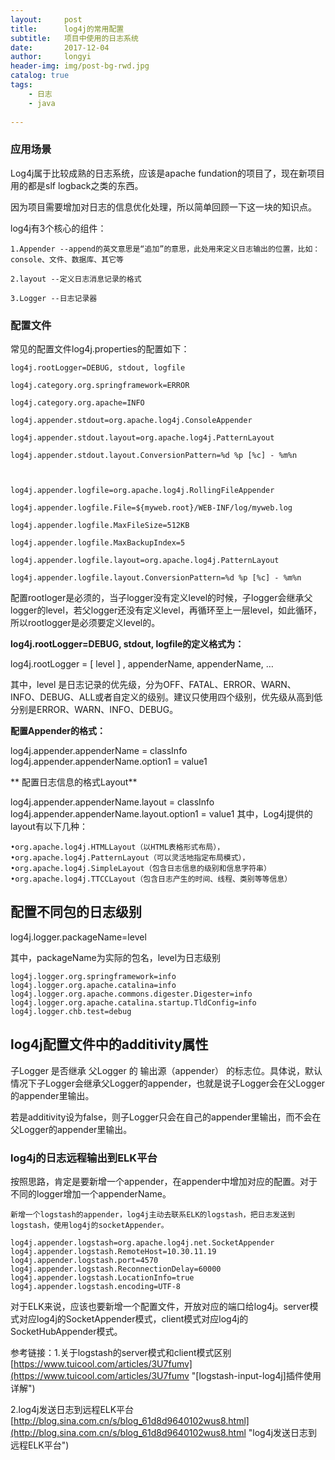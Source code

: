 ```yaml
---
layout:     post
title:      log4j的常用配置
subtitle:   项目中使用的日志系统
date:       2017-12-04
author:     longyi
header-img: img/post-bg-rwd.jpg
catalog: true
tags:
    - 日志
    - java
    
---
```


### 应用场景

Log4j属于比较成熟的日志系统，应该是apache fundation的项目了，现在新项目用的都是slf logback之类的东西。

因为项目需要增加对日志的信息优化处理，所以简单回顾一下这一块的知识点。

log4j有3个核心的组件：

	1.Appender --append的英文意思是“追加”的意思，此处用来定义日志输出的位置，比如：console、文件、数据库、其它等

	2.layout --定义日志消息记录的格式

	3.Logger --日志记录器

### 配置文件

常见的配置文件log4j.properties的配置如下：

	log4j.rootLogger=DEBUG, stdout, logfile

    log4j.category.org.springframework=ERROR

    log4j.category.org.apache=INFO

    log4j.appender.stdout=org.apache.log4j.ConsoleAppender

    log4j.appender.stdout.layout=org.apache.log4j.PatternLayout

    log4j.appender.stdout.layout.ConversionPattern=%d %p [%c] - %m%n

 

    log4j.appender.logfile=org.apache.log4j.RollingFileAppender

    log4j.appender.logfile.File=${myweb.root}/WEB-INF/log/myweb.log

    log4j.appender.logfile.MaxFileSize=512KB

    log4j.appender.logfile.MaxBackupIndex=5

    log4j.appender.logfile.layout=org.apache.log4j.PatternLayout

    log4j.appender.logfile.layout.ConversionPattern=%d %p [%c] - %m%n

配置rootloger是必须的，当子logger没有定义level的时候，子logger会继承父logger的level，若父logger还没有定义level，再循环至上一层level，如此循环，所以rootlogger是必须要定义level的。


**log4j.rootLogger=DEBUG, stdout, logfile的定义格式为：**

log4j.rootLogger = [ level ] , appenderName, appenderName, …

其中，level 是日志记录的优先级，分为OFF、FATAL、ERROR、WARN、INFO、DEBUG、ALL或者自定义的级别。建议只使用四个级别，优先级从高到低分别是ERROR、WARN、INFO、DEBUG。

**配置Appender的格式：**

log4j.appender.appenderName = classInfo
log4j.appender.appenderName.option1 = value1


** 配置日志信息的格式Layout**

log4j.appender.appenderName.layout = classInfo
log4j.appender.appenderName.layout.option1 = value1
其中，Log4j提供的layout有以下几种：

	•org.apache.log4j.HTMLLayout（以HTML表格形式布局）， 
	•org.apache.log4j.PatternLayout（可以灵活地指定布局模式）， 
	•org.apache.log4j.SimpleLayout（包含日志信息的级别和信息字符串）
	•org.apache.log4j.TTCCLayout（包含日志产生的时间、线程、类别等等信息）


## 配置不同包的日志级别

log4j.logger.packageName=level

其中，packageName为实际的包名，level为日志级别

	log4j.logger.org.springframework=info
	log4j.logger.org.apache.catalina=info
	log4j.logger.org.apache.commons.digester.Digester=info
	log4j.logger.org.apache.catalina.startup.TldConfig=info
	log4j.logger.chb.test=debug

## log4j配置文件中的additivity属性

子Logger 是否继承 父Logger 的 输出源（appender） 的标志位。具体说，默认情况下子Logger会继承父Logger的appender，也就是说子Logger会在父Logger的appender里输出。

若是additivity设为false，则子Logger只会在自己的appender里输出，而不会在父Logger的appender里输出。


### log4j的日志远程输出到ELK平台

按照思路，肯定是要新增一个appender，在appender中增加对应的配置。对于不同的logger增加一个appenderName。

    新增一个logstash的appender，log4j主动去联系ELK的logstash，把日志发送到logstash，使用log4j的socketAppender。

	log4j.appender.logstash=org.apache.log4j.net.SocketAppender
	log4j.appender.logstash.RemoteHost=10.30.11.19
	log4j.appender.logstash.port=4570
	log4j.appender.logstash.ReconnectionDelay=60000
	log4j.appender.logstash.LocationInfo=true
	log4j.appender.logstash.encoding=UTF-8

对于ELK来说，应该也要新增一个配置文件，开放对应的端口给log4j。server模式对应log4j的SocketAppender模式，client模式对应log4j的SocketHubAppender模式。

参考链接：1.关于logstash的server模式和client模式区别[https://www.tuicool.com/articles/3U7fumv](https://www.tuicool.com/articles/3U7fumv "[logstash-input-log4j]插件使用详解")

2.log4j发送日志到远程ELK平台[http://blog.sina.com.cn/s/blog_61d8d9640102wus8.html](http://blog.sina.com.cn/s/blog_61d8d9640102wus8.html "log4j发送日志到远程ELK平台")








